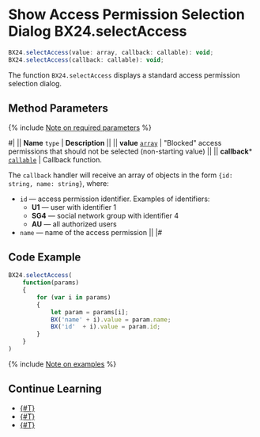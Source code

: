 # Show Access Permission Selection Dialog BX24.selectAccess

```js
BX24.selectAccess(value: array, callback: callable): void;
BX24.selectAccess(callback: callable): void;
```

The function `BX24.selectAccess` displays a standard access permission selection dialog.

## Method Parameters

{% include [Note on required parameters](../../../_includes/required.md) %}

#|
|| **Name**
`type` | **Description** ||
|| **value**
[`array`](../../../api-reference/data-types.md) | "Blocked" access permissions that should not be selected (non-starting value) ||
|| **callback***
[`callable`](../../../api-reference/data-types.md) | Callback function.

The `callback` handler will receive an array of objects in the form `{id: string, name: string}`, where: 
- `id` — access permission identifier. Examples of identifiers:
    - **U1** — user with identifier 1
    - **SG4** — social network group with identifier 4
    - **AU** — all authorized users
- `name` — name of the access permission ||
|#

## Code Example

```js
BX24.selectAccess(
    function(params)
    {
        for (var i in params)
        {
            let param = params[i];
            BX('name' + i).value = param.name;
            BX('id'  + i).value = param.id;
        }
    }
)
```

{% include [Note on examples](../../../_includes/examples.md) %}

## Continue Learning

- [{#T}](./bx24-select-user.md)
- [{#T}](./bx24-select-users.md)
- [{#T}](./bx24-select-crm.md)